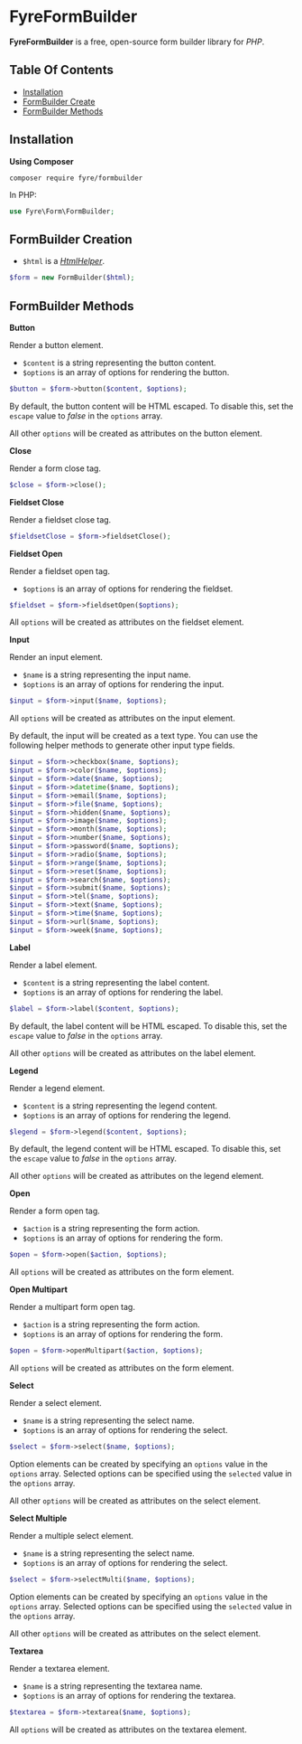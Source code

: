 # FyreFormBuilder

**FyreFormBuilder** is a free, open-source form builder library for *PHP*.


## Table Of Contents
- [Installation](#installation)
- [FormBuilder Create](#formbuilder-creation)
- [FormBuilder Methods](#formbuilder-methods)



## Installation

**Using Composer**

```
composer require fyre/formbuilder
```

In PHP:

```php
use Fyre\Form\FormBuilder;
```


## FormBuilder Creation

- `$html` is a [*HtmlHelper*](https://github.com/elusivecodes/FyreHTMLHelper).

```php
$form = new FormBuilder($html);
```


## FormBuilder Methods

**Button**

Render a button element.

- `$content` is a string representing the button content.
- `$options` is an array of options for rendering the button.

```php
$button = $form->button($content, $options);
```

By default, the button content will be HTML escaped. To disable this, set the `escape` value to *false* in the `options` array.

All other `options` will be created as attributes on the button element.

**Close**

Render a form close tag.

```php
$close = $form->close();
```

**Fieldset Close**

Render a fieldset close tag.

```php
$fieldsetClose = $form->fieldsetClose();
```

**Fieldset Open**

Render a fieldset open tag.

- `$options` is an array of options for rendering the fieldset.

```php
$fieldset = $form->fieldsetOpen($options);
```

All `options` will be created as attributes on the fieldset element.

**Input**

Render an input element.

- `$name` is a string representing the input name.
- `$options` is an array of options for rendering the input.

```php
$input = $form->input($name, $options);
```

All `options` will be created as attributes on the input element.

By default, the input will be created as a text type. You can use the following helper methods to generate other input type fields.

```php
$input = $form->checkbox($name, $options);
$input = $form->color($name, $options);
$input = $form->date($name, $options);
$input = $form->datetime($name, $options);
$input = $form->email($name, $options);
$input = $form->file($name, $options);
$input = $form->hidden($name, $options);
$input = $form->image($name, $options);
$input = $form->month($name, $options);
$input = $form->number($name, $options);
$input = $form->password($name, $options);
$input = $form->radio($name, $options);
$input = $form->range($name, $options);
$input = $form->reset($name, $options);
$input = $form->search($name, $options);
$input = $form->submit($name, $options);
$input = $form->tel($name, $options);
$input = $form->text($name, $options);
$input = $form->time($name, $options);
$input = $form->url($name, $options);
$input = $form->week($name, $options);
```

**Label**

Render a label element.

- `$content` is a string representing the label content.
- `$options` is an array of options for rendering the label.

```php
$label = $form->label($content, $options);
```

By default, the label content will be HTML escaped. To disable this, set the `escape` value to *false* in the `options` array.

All other `options` will be created as attributes on the label element.

**Legend**

Render a legend element.

- `$content` is a string representing the legend content.
- `$options` is an array of options for rendering the legend.

```php
$legend = $form->legend($content, $options);
```

By default, the legend content will be HTML escaped. To disable this, set the `escape` value to *false* in the `options` array.

All other `options` will be created as attributes on the legend element.

**Open**

Render a form open tag.

- `$action` is a string representing the form action.
- `$options` is an array of options for rendering the form.

```php
$open = $form->open($action, $options);
```

All `options` will be created as attributes on the form element.

**Open Multipart**

Render a multipart form open tag.

- `$action` is a string representing the form action.
- `$options` is an array of options for rendering the form.

```php
$open = $form->openMultipart($action, $options);
```

All `options` will be created as attributes on the form element.

**Select**

Render a select element.

- `$name` is a string representing the select name.
- `$options` is an array of options for rendering the select.

```php
$select = $form->select($name, $options);
```

Option elements can be created by specifying an `options` value in the `options` array. Selected options can be specified using the `selected` value in the `options` array.

All other `options` will be created as attributes on the select element.

**Select Multiple**

Render a multiple select element.

- `$name` is a string representing the select name.
- `$options` is an array of options for rendering the select.

```php
$select = $form->selectMulti($name, $options);
```

Option elements can be created by specifying an `options` value in the `options` array. Selected options can be specified using the `selected` value in the `options` array.

All other `options` will be created as attributes on the select element.

**Textarea**

Render a textarea element.

- `$name` is a string representing the textarea name.
- `$options` is an array of options for rendering the textarea.

```php
$textarea = $form->textarea($name, $options);
```

All `options` will be created as attributes on the textarea element.